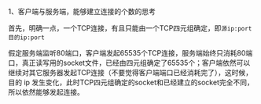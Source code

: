 1、客户端与服务端，能够建立连接的个数的思考

首先，明确一点，一个TCP连接，有且只能由一个TCP四元组确定，即`源ip:port 目的ip:port`

假定服务端监听80端口，客户端发起65535个TCP连接，服务端始终只消耗80端口，真正读写用的socket文件，已经由四元组确定了65535个；客户端依然可以继续对其它服务器发起TCP连接（不要觉得客户端端口已经消耗完了），这时候，目的 ip 发生变化，此时TCP四元组确定的socket和已经建立的socket完全不同，所以依然能够发起连接。